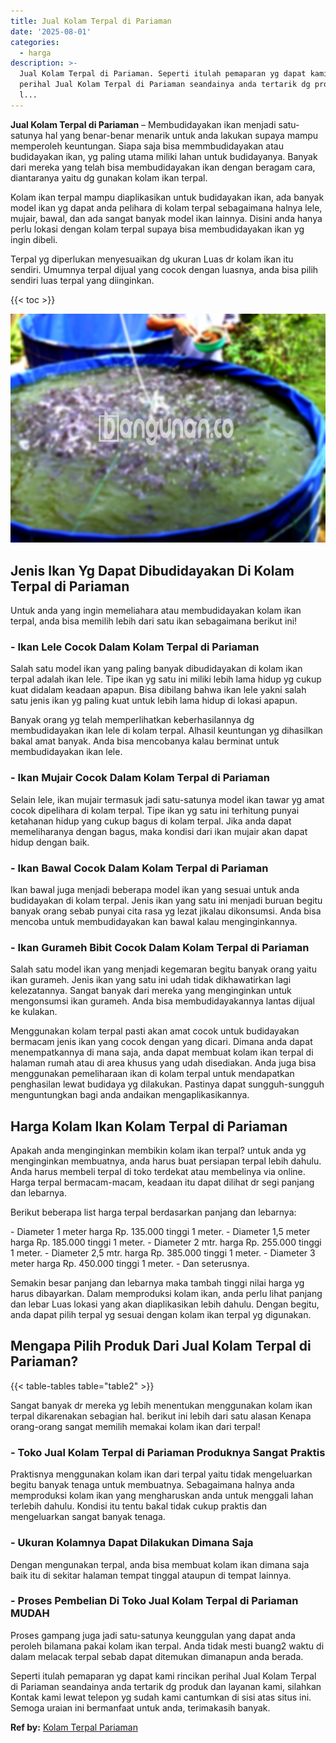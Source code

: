 ```yaml
---
title: Jual Kolam Terpal di Pariaman
date: '2025-08-01'
categories:
  - harga
description: >-
  Jual Kolam Terpal di Pariaman. Seperti itulah pemaparan yg dapat kami rincikan
  perihal Jual Kolam Terpal di Pariaman seandainya anda tertarik dg produk dan
  l...
---
```


**Jual Kolam Terpal di Pariaman** – Membudidayakan ikan menjadi satu-satunya hal yang benar-benar menarik untuk anda lakukan supaya mampu memperoleh keuntungan. Siapa saja bisa memmbudidayakan atau budidayakan ikan, yg paling utama miliki lahan untuk budidayanya. Banyak dari mereka yang telah bisa membudidayakan ikan dengan beragam cara, diantaranya yaitu dg gunakan kolam ikan terpal.

Kolam ikan terpal mampu diaplikasikan untuk budidayakan ikan, ada banyak model ikan yg dapat anda pelihara di kolam terpal sebagaimana halnya lele, mujair, bawal, dan ada sangat banyak model ikan lainnya. Disini anda hanya perlu lokasi dengan kolam terpal supaya bisa membudidayakan ikan yg ingin dibeli.

Terpal yg diperlukan menyesuaikan dg ukuran Luas dr kolam ikan itu sendiri. Umumnya terpal dijual yang cocok dengan luasnya, anda bisa pilih sendiri luas terpal yang diinginkan.

{{< toc >}}

![Jual Kolam Terpal di Pariaman](/images/jual-kolam-terpal-46.png)

## Jenis Ikan Yg Dapat Dibudidayakan Di Kolam Terpal di Pariaman

Untuk anda yang ingin memeliahara atau membudidayakan kolam ikan terpal, anda bisa memilih lebih dari satu ikan sebagaimana berikut ini!

### \- Ikan Lele Cocok Dalam Kolam Terpal di Pariaman

Salah satu model ikan yang paling banyak dibudidayakan di kolam ikan terpal adalah ikan lele. Tipe ikan yg satu ini miliki lebih lama hidup yg cukup kuat didalam keadaan apapun. Bisa dibilang bahwa ikan lele yakni salah satu jenis ikan yg paling kuat untuk lebih lama hidup di lokasi apapun.

Banyak orang yg telah memperlihatkan keberhasilannya dg membudidayakan ikan lele di kolam terpal. Alhasil keuntungan yg dihasilkan bakal amat banyak. Anda bisa mencobanya kalau berminat untuk membudidayakan ikan lele.

### \- Ikan Mujair Cocok Dalam Kolam Terpal di Pariaman

Selain lele, ikan mujair termasuk jadi satu-satunya model ikan tawar yg amat cocok dipelihara di kolam terpal. Tipe ikan yg satu ini terhitung punyai ketahanan hidup yang cukup bagus di kolam terpal. Jika anda dapat memeliharanya dengan bagus, maka kondisi dari ikan mujair akan dapat hidup dengan baik.

### \- Ikan Bawal Cocok Dalam Kolam Terpal di Pariaman

Ikan bawal juga menjadi beberapa model ikan yang sesuai untuk anda budidayakan di kolam terpal. Jenis ikan yang satu ini menjadi buruan begitu banyak orang sebab punyai cita rasa yg lezat jikalau dikonsumsi. Anda bisa mencoba untuk membudidayakan kan bawal kalau menginginkannya.

### \- Ikan Gurameh Bibit Cocok Dalam Kolam Terpal di Pariaman

Salah satu model ikan yang menjadi kegemaran begitu banyak orang yaitu ikan gurameh. Jenis ikan yang satu ini udah tidak dikhawatirkan lagi kelezatannya. Sangat banyak dari mereka yang menginginkan untuk mengonsumsi ikan gurameh. Anda bisa membudidayakannya lantas dijual ke kulakan.

Menggunakan kolam terpal pasti akan amat cocok untuk budidayakan bermacam jenis ikan yang cocok dengan yang dicari. Dimana anda dapat menempatkannya di mana saja, anda dapat membuat kolam ikan terpal di halaman rumah atau di area khusus yang udah disediakan. Anda juga bisa menggunakan pemeliharaan ikan di kolam terpal untuk mendapatkan penghasilan lewat budidaya yg dilakukan. Pastinya dapat sungguh-sungguh menguntungkan bagi anda andaikan mengaplikasikannya.

## Harga Kolam Ikan Kolam Terpal di Pariaman

Apakah anda menginginkan membikin kolam ikan terpal? untuk anda yg menginginkan membuatnya, anda harus buat persiapan terpal lebih dahulu. Anda harus membeli terpal di toko terdekat atau membelinya via online. Harga terpal bermacam-macam, keadaan itu dapat dilihat dr segi panjang dan lebarnya.

Berikut beberapa list harga terpal berdasarkan panjang dan lebarnya:

\- Diameter 1 meter harga Rp. 135.000 tinggi 1 meter. - Diameter 1,5 meter harga Rp. 185.000 tinggi 1 meter. - Diameter 2 mtr. harga Rp. 255.000 tinggi 1 meter. - Diameter 2,5 mtr. harga Rp. 385.000 tinggi 1 meter. - Diameter 3 meter harga Rp. 450.000 tinggi 1 meter. - Dan seterusnya.

Semakin besar panjang dan lebarnya maka tambah tinggi nilai harga yg harus dibayarkan. Dalam memproduksi kolam ikan, anda perlu lihat panjang dan lebar Luas lokasi yang akan diaplikasikan lebih dahulu. Dengan begitu, anda dapat pilih terpal yg sesuai dengan kolam ikan terpal yg digunakan.

## Mengapa Pilih Produk Dari Jual Kolam Terpal di Pariaman?

{{< table-tables table="table2" >}}

Sangat banyak dr mereka yg lebih menentukan menggunakan kolam ikan terpal dikarenakan sebagian hal. berikut ini lebih dari satu alasan Kenapa orang-orang sangat memilih memakai kolam ikan dari terpal!

### \- Toko Jual Kolam Terpal di Pariaman Produknya Sangat Praktis

Praktisnya menggunakan kolam ikan dari terpal yaitu tidak mengeluarkan begitu banyak tenaga untuk membuatnya. Sebagaimana halnya anda memproduksi kolam ikan yang mengharuskan anda untuk menggali lahan terlebih dahulu. Kondisi itu tentu bakal tidak cukup praktis dan mengeluarkan sangat banyak tenaga.

### \- Ukuran Kolamnya Dapat Dilakukan Dimana Saja

Dengan mengunakan terpal, anda bisa membuat kolam ikan dimana saja baik itu di sekitar halaman tempat tinggal ataupun di tempat lainnya.

### \- Proses Pembelian Di Toko Jual Kolam Terpal di Pariaman MUDAH

Proses gampang juga jadi satu-satunya keunggulan yang dapat anda peroleh bilamana pakai kolam ikan terpal. Anda tidak mesti buang2 waktu di dalam melacak terpal sebab dapat ditemukan dimanapun anda berada.

Seperti itulah pemaparan yg dapat kami rincikan perihal Jual Kolam Terpal di Pariaman seandainya anda tertarik dg produk dan layanan kami, silahkan Kontak kami lewat telepon yg sudah kami cantumkan di sisi atas situs ini. Semoga uraian ini bermanfaat untuk anda, terimakasih banyak.

**Ref by:** [Kolam Terpal Pariaman](https://id.wikipedia.org/wiki/Kolam)
